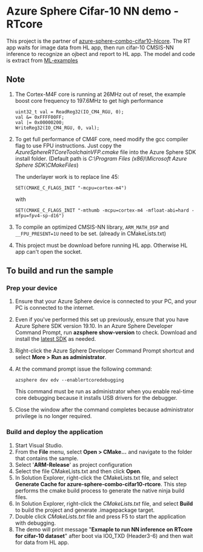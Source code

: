 ﻿# Azure Sphere Cifar-10 NN demo - RTcore

This project is the partner of [azure-sphere-combo-cifar10-hlcore](https://github.com/xiongyu0523/azure-sphere-combo-cifar10-hlcore). The RT app waits for image data from HL app, then run cifar-10 CMSIS-NN inference to recognize an ojbect and report to HL app. The model and code is extract from [ML-examples](https://github.com/ARM-software/ML-examples)

## Note

1. The Cortex-M4F core is running at 26MHz out of reset, the example boost core frequency to 197.6MHz to get high performance
   
   ```
   uint32_t val = ReadReg32(IO_CM4_RGU, 0);
   val &= 0xFFFF00FF;
   val |= 0x00000200;
   WriteReg32(IO_CM4_RGU, 0, val);
   ```
   
2. To get full performance of CM4F core, need modify the gcc compiler flag to use FPU instructions. Just copy the *AzureSphereRTCoreToolchainVFP.cmake* file into the Azure Sphere SDK install folder. (Default path is *C:\Program Files (x86)\Microsoft Azure Sphere SDK\CMakeFiles*)

    The underlayer work is to replace line 45:

    `SET(CMAKE_C_FLAGS_INIT "-mcpu=cortex-m4")`

    with

    `SET(CMAKE_C_FLAGS_INIT "-mthumb -mcpu=cortex-m4 -mfloat-abi=hard -mfpu=fpv4-sp-d16")`

3. To compile an optimized CMSIS-NN library, `ARM_MATH_DSP` and `__FPU_PRESENT=1U` need to be set. (already in CMakeLists.txt)

4. This project must be download before running HL app. Otherwise HL app can't open the socket.

## To build and run the sample

### Prep your device

1. Ensure that your Azure Sphere device is connected to your PC, and your PC is connected to the internet.
2. Even if you've performed this set up previously, ensure that you have Azure Sphere SDK version 19.10. In an Azure Sphere Developer Command Prompt, run **azsphere show-version** to check. Download and install the [latest SDK](https://aka.ms/AzureSphereSDKDownload) as needed.
3. Right-click the Azure Sphere Developer Command Prompt shortcut and select **More > Run as administrator**.
4. At the command prompt issue the following command:

   ```
   azsphere dev edv --enablertcoredebugging
   ```

   This command must be run as administrator when you enable real-time core debugging because it installs USB drivers for the debugger.
5. Close the window after the command completes because administrator privilege is no longer required.  

### Build and deploy the application

1. Start Visual Studio.
2. From the **File** menu, select **Open > CMake...** and navigate to the folder that contains the sample.
3. Select '**ARM-Release**' as project configuration
4. Select the file CMakeLists.txt and then click **Open**. 
5. In Solution Explorer, right-click the CMakeLists.txt file, and select **Generate Cache for azure-sphere-combo-cifar10-rtcore**. This step performs the cmake build process to generate the native ninja build files. 
6. In Solution Explorer, right-click the *CMakeLists.txt* file, and select **Build** to build the project and generate .imagepackage target.
7. Double click *CMakeLists.txt* file and press F5 to start the application with debugging. 
8. The demo will print message "**Exmaple to run NN inference on RTcore for cifar-10 dataset**" after boot via IO0_TXD (Header3-6) and then wait for data from HL app.
